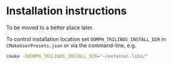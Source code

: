 # Installation instructions

To be moved to a better place later.

To control installation location set `OOMPH_TRILINOS_INSTALL_DIR` in
`CMakeUserPresets.json` or via the command-line, e.g.
```bash
cmake -DOOMPH_TRILINOS_INSTALL_DIR="~/external-libs/"
```
